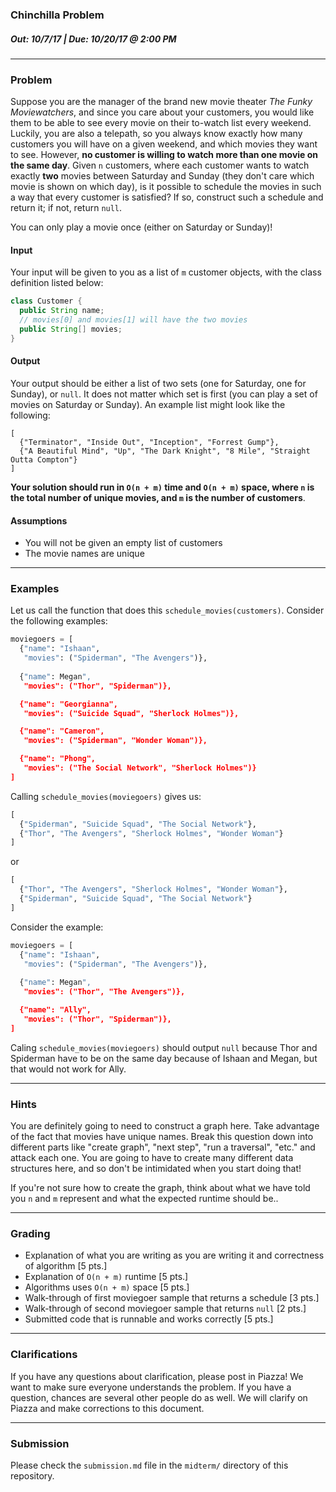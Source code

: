 ### Chinchilla Problem
##### Out: 10/7/17 | Due: 10/20/17 @ 2:00 PM
___
### Problem
Suppose you are the manager of the brand new movie theater *The Funky Moviewatchers*, and since you care about your customers, you would like them to be able to see every movie on their to-watch list every weekend. Luckily, you are also a telepath, so you always know exactly how many customers you will have on a given weekend, and which movies they want to see. However, **no customer is willing to watch more than one movie on the same day**. Given `n` customers, where each customer wants to watch exactly **two** movies between Saturday and Sunday (they don't care which movie is shown on which day), is it possible to schedule the movies in such a way that every customer is satisfied? If so, construct such a schedule and return it; if not, return `null`.

You can only play a movie once (either on Saturday or Sunday)!

#### Input
Your input will be given to you as a list of `m` customer objects, with the class definition listed below:

```java
class Customer {
  public String name;
  // movies[0] and movies[1] will have the two movies
  public String[] movies;
}
```

#### Output
Your output should be either a list of two sets (one for Saturday, one for Sunday), or `null`. It does not matter which set is first (you can play a set of movies on Saturday or Sunday). An example list might look like the following:

```
[
  {"Terminator", "Inside Out", "Inception", "Forrest Gump"},
  {"A Beautiful Mind", "Up", "The Dark Knight", "8 Mile", "Straight Outta Compton"}
]
```
**Your solution should run in `O(n + m)` time and `O(n + m)` space, where `n` is the total number of unique movies, and `m` is the number of customers**.

#### Assumptions
- You will not be given an empty list of customers
- The movie names are unique

____

### Examples
Let us call the function that does this `schedule_movies(customers)`. Consider the following examples:

```python
moviegoers = [
  {"name": "Ishaan",
   "movies": ("Spiderman", "The Avengers")},
  
  {"name": Megan",
   "movies": ("Thor", "Spiderman")},

  {"name": "Georgianna",
   "movies": ("Suicide Squad", "Sherlock Holmes")},

  {"name": "Cameron",
   "movies": ("Spiderman", "Wonder Woman")},

  {"name": "Phong",
   "movies": ("The Social Network", "Sherlock Holmes")}
]
```
Calling `schedule_movies(moviegoers)` gives us:
```python
[
  {"Spiderman", "Suicide Squad", "The Social Network"},
  {"Thor", "The Avengers", "Sherlock Holmes", "Wonder Woman"}
]
```
or
```python
[
  {"Thor", "The Avengers", "Sherlock Holmes", "Wonder Woman"},
  {"Spiderman", "Suicide Squad", "The Social Network"}
]
```
Consider the example:
```python
moviegoers = [
  {"name": "Ishaan",
   "movies": ("Spiderman", "The Avengers")},
  
  {"name": Megan",
   "movies": ("Thor", "The Avengers")},

  {"name": "Ally",
   "movies": ("Thor", "Spiderman")},
]
```
Caling `schedule_movies(moviegoers)` should output `null` because Thor and Spiderman have to be on the same day because of Ishaan and Megan, but that would not work for Ally.

___
### Hints
You are definitely going to need to construct a graph here. Take advantage of the fact that movies have unique names. Break this question down into different parts like "create graph", "next step", "run a traversal", "etc." and attack each one. You are going to have to create many different data structures here, and so don't be intimidated when you start doing that!

If you're not sure how to create the graph, think about what we have told you `n` and `m` represent and what the expected runtime should be..

___
### Grading
- Explanation of what you are writing as you are writing it and correctness of algorithm [5 pts.]
- Explanation of `O(n + m)` runtime [5 pts.]
- Algorithms uses `O(n + m)` space [5 pts.]
- Walk-through of first moviegoer sample that returns a schedule [3 pts.]
- Walk-through of second moviegoer sample that returns `null` [2 pts.]
- Submitted code that is runnable and works correctly [5 pts.]

___
### Clarifications
If you have any questions about clarification, please post in Piazza! We want to make sure everyone understands the problem. If you have a question, chances are several other people do as well. We will clarify on Piazza and make corrections to this document.

___
### Submission
Please check the `submission.md` file in the `midterm/` directory of this repository.
